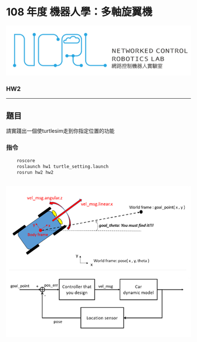 # 108 年度 機器人學：多軸旋翼機 
![image](https://github.com/2020-Robotics-Aerial-Robots/Homework/blob/main/hw2/photo/LOGO%20%E4%B8%AD%E8%8B%B1%E6%96%87%E6%A9%AB.png)
### HW2

---
## 題目
請實踐出一個使turtlesim走到你指定位置的功能

### 指令
```
	roscore
	roslaunch hw1 turtle_setting.launch
	rosrun hw2 hw2 
```
![image](https://github.com/2020-Robotics-Aerial-Robots/Homework/blob/main/hw2/photo/G3MrdXR.png)
---
